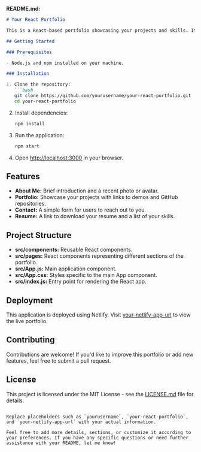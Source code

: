 
**README.md:**

```markdown
# Your React Portfolio

This is a React-based portfolio showcasing your projects and skills. It includes different sections such as About Me, Portfolio, Contact, and Resume.

## Getting Started

### Prerequisites

- Node.js and npm installed on your machine.

### Installation

1. Clone the repository:
   ```bash
   git clone https://github.com/yourusername/your-react-portfolio.git
   cd your-react-portfolio
   ```

2. Install dependencies:
   ```bash
   npm install
   ```

3. Run the application:
   ```bash
   npm start
   ```

4. Open [http://localhost:3000](http://localhost:3000) in your browser.

## Features

- **About Me:** Brief introduction and a recent photo or avatar.
- **Portfolio:** Showcase your projects with links to demos and GitHub repositories.
- **Contact:** A simple form for users to reach out to you.
- **Resume:** A link to download your resume and a list of your skills.

## Project Structure

- **src/components:** Reusable React components.
- **src/pages:** React components representing different sections of the portfolio.
- **src/App.js:** Main application component.
- **src/App.css:** Styles specific to the main App component.
- **src/index.js:** Entry point for rendering the React app.

## Deployment

This application is deployed using Netlify. Visit [your-netlify-app-url](https://your-netlify-app-url) to view the live portfolio.

## Contributing

Contributions are welcome! If you'd like to improve this portfolio or add new features, feel free to submit a pull request.

## License

This project is licensed under the MIT License - see the [LICENSE.md](LICENSE.md) file for details.
```

Replace placeholders such as `yourusername`, `your-react-portfolio`, and `your-netlify-app-url` with your actual information.

Feel free to add more details, sections, or customize it according to your preferences. If you have any specific questions or need further assistance with your README, let me know!
